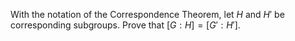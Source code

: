 With the notation of the Correspondence Theorem, let $H$ and $H'$ be corresponding subgroups. Prove that $[G:H] = [G':H']$.